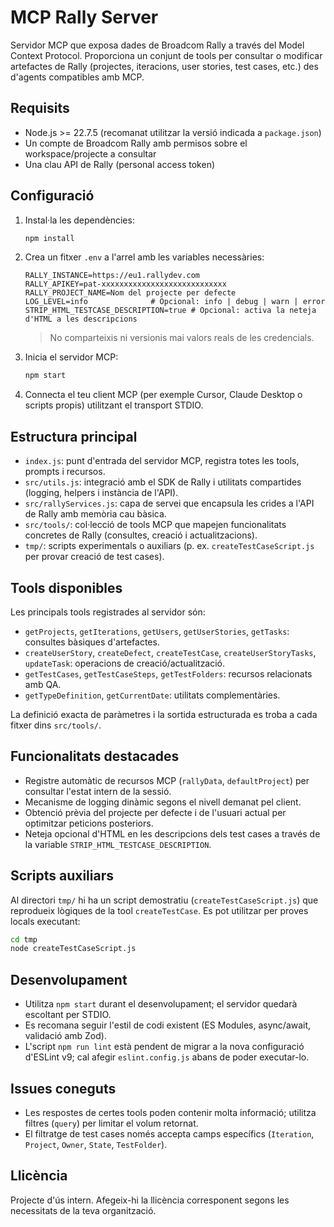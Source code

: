 # MCP Rally Server

Servidor MCP que exposa dades de Broadcom Rally a través del Model Context Protocol. Proporciona un conjunt de tools per consultar o modificar artefactes de Rally (projectes, iteracions, user stories, test cases, etc.) des d'agents compatibles amb MCP.

## Requisits

- Node.js >= 22.7.5 (recomanat utilitzar la versió indicada a `package.json`)
- Un compte de Broadcom Rally amb permisos sobre el workspace/projecte a consultar
- Una clau API de Rally (personal access token)

## Configuració

1. Instal·la les dependències:
   ```bash
   npm install
   ```
2. Crea un fitxer `.env` a l'arrel amb les variables necessàries:
   ```dotenv
   RALLY_INSTANCE=https://eu1.rallydev.com
   RALLY_APIKEY=pat-xxxxxxxxxxxxxxxxxxxxxxxxxxxx
   RALLY_PROJECT_NAME=Nom del projecte per defecte
   LOG_LEVEL=info              # Opcional: info | debug | warn | error
   STRIP_HTML_TESTCASE_DESCRIPTION=true # Opcional: activa la neteja d'HTML a les descripcions
   ```
   > No comparteixis ni versionis mai valors reals de les credencials.
3. Inicia el servidor MCP:
   ```bash
   npm start
   ```
4. Connecta el teu client MCP (per exemple Cursor, Claude Desktop o scripts propis) utilitzant el transport STDIO.

## Estructura principal

- `index.js`: punt d'entrada del servidor MCP, registra totes les tools, prompts i recursos.
- `src/utils.js`: integració amb el SDK de Rally i utilitats compartides (logging, helpers i instància de l'API).
- `src/rallyServices.js`: capa de servei que encapsula les crides a l'API de Rally amb memòria cau bàsica.
- `src/tools/`: col·lecció de tools MCP que mapejen funcionalitats concretes de Rally (consultes, creació i actualitzacions).
- `tmp/`: scripts experimentals o auxiliars (p. ex. `createTestCaseScript.js` per provar creació de test cases).

## Tools disponibles

Les principals tools registrades al servidor són:

- `getProjects`, `getIterations`, `getUsers`, `getUserStories`, `getTasks`: consultes bàsiques d'artefactes.
- `createUserStory`, `createDefect`, `createTestCase`, `createUserStoryTasks`, `updateTask`: operacions de creació/actualització.
- `getTestCases`, `getTestCaseSteps`, `getTestFolders`: recursos relacionats amb QA.
- `getTypeDefinition`, `getCurrentDate`: utilitats complementàries.

La definició exacta de paràmetres i la sortida estructurada es troba a cada fitxer dins `src/tools/`.

## Funcionalitats destacades

- Registre automàtic de recursos MCP (`rallyData`, `defaultProject`) per consultar l'estat intern de la sessió.
- Mecanisme de logging dinàmic segons el nivell demanat pel client.
- Obtenció prèvia del projecte per defecte i de l'usuari actual per optimitzar peticions posteriors.
- Neteja opcional d'HTML en les descripcions dels test cases a través de la variable `STRIP_HTML_TESTCASE_DESCRIPTION`.

## Scripts auxiliars

Al directori `tmp/` hi ha un script demostratiu (`createTestCaseScript.js`) que reprodueix lògiques de la tool `createTestCase`. Es pot utilitzar per proves locals executant:

```bash
cd tmp
node createTestCaseScript.js
```

## Desenvolupament

- Utilitza `npm start` durant el desenvolupament; el servidor quedarà escoltant per STDIO.
- Es recomana seguir l'estil de codi existent (ES Modules, async/await, validació amb Zod).
- L'script `npm run lint` està pendent de migrar a la nova configuració d'ESLint v9; cal afegir `eslint.config.js` abans de poder executar-lo.

## Issues coneguts

- Les respostes de certes tools poden contenir molta informació; utilitza filtres (`query`) per limitar el volum retornat.
- El filtratge de test cases només accepta camps específics (`Iteration`, `Project`, `Owner`, `State`, `TestFolder`).

## Llicència

Projecte d'ús intern. Afegeix-hi la llicència corresponent segons les necessitats de la teva organització.
